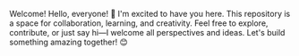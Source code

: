 Welcome!
Hello, everyone! 👋
I'm excited to have you here. This repository is a space for collaboration, learning, and creativity. Feel free to explore, contribute, or just say hi—I welcome all perspectives and ideas. Let's build something amazing together! 😊
